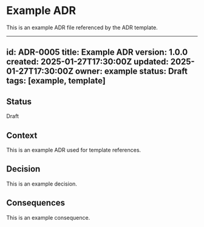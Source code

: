 # Example ADR

This is an example ADR file referenced by the ADR template.

---
id: ADR-0005
title: Example ADR
version: 1.0.0
created: 2025-01-27T17:30:00Z
updated: 2025-01-27T17:30:00Z
owner: example
status: Draft
tags: [example, template]
---

## Status

Draft

## Context

This is an example ADR used for template references.

## Decision

This is an example decision.

## Consequences

This is an example consequence.